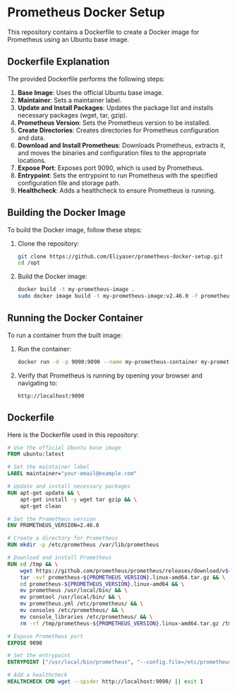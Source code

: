 # Prometheus Docker Setup

This repository contains a Dockerfile to create a Docker image for Prometheus using an Ubuntu base image.

## Dockerfile Explanation

The provided Dockerfile performs the following steps:

1. **Base Image**: Uses the official Ubuntu base image.
2. **Maintainer**: Sets a maintainer label.
3. **Update and Install Packages**: Updates the package list and installs necessary packages (wget, tar, gzip).
4. **Prometheus Version**: Sets the Prometheus version to be installed.
5. **Create Directories**: Creates directories for Prometheus configuration and data.
6. **Download and Install Prometheus**: Downloads Prometheus, extracts it, and moves the binaries and configuration files to the appropriate locations.
7. **Expose Port**: Exposes port 9090, which is used by Prometheus.
8. **Entrypoint**: Sets the entrypoint to run Prometheus with the specified configuration file and storage path.
9. **Healthcheck**: Adds a healthcheck to ensure Prometheus is running.

## Building the Docker Image

To build the Docker image, follow these steps:

1. Clone the repository:
    ```sh
    git clone https://github.com/Eliyaser/prometheus-docker-setup.git
    cd /opt
    ```

2. Build the Docker image:
    ```sh
    docker build -t my-prometheus-image .
    sudo docker image build -t my-prometheus-image:v2.46.0 -f prometheus-docker-setup/2.46.0/ubuntu-linux.dockerfile prometheus-docker-setup/2.46.0/context
    ```

## Running the Docker Container

To run a container from the built image:

1. Run the container:
    ```sh
    docker run -d -p 9090:9090 --name my-prometheus-container my-prometheus-image
    ```

2. Verify that Prometheus is running by opening your browser and navigating to:
    ```
    http://localhost:9090
    ```

## Dockerfile

Here is the Dockerfile used in this repository:

```Dockerfile
# Use the official Ubuntu base image
FROM ubuntu:latest

# Set the maintainer label
LABEL maintainer="your-email@example.com"

# Update and install necessary packages
RUN apt-get update && \
    apt-get install -y wget tar gzip && \
    apt-get clean

# Set the Prometheus version
ENV PROMETHEUS_VERSION=2.46.0

# Create a directory for Prometheus
RUN mkdir -p /etc/prometheus /var/lib/prometheus

# Download and install Prometheus
RUN cd /tmp && \
    wget https://github.com/prometheus/prometheus/releases/download/v${PROMETHEUS_VERSION}/prometheus-${PROMETHEUS_VERSION}.linux-amd64.tar.gz && \
    tar -xvf prometheus-${PROMETHEUS_VERSION}.linux-amd64.tar.gz && \
    cd prometheus-${PROMETHEUS_VERSION}.linux-amd64 && \
    mv prometheus /usr/local/bin/ && \
    mv promtool /usr/local/bin/ && \
    mv prometheus.yml /etc/prometheus/ && \
    mv consoles /etc/prometheus/ && \
    mv console_libraries /etc/prometheus/ && \
    rm -rf /tmp/prometheus-${PROMETHEUS_VERSION}.linux-amd64.tar.gz /tmp/prometheus-${PROMETHEUS_VERSION}.linux-amd64

# Expose Prometheus port
EXPOSE 9090

# Set the entrypoint
ENTRYPOINT ["/usr/local/bin/prometheus", "--config.file=/etc/prometheus/prometheus.yml", "--storage.tsdb.path=/var/lib/prometheus"]

# Add a healthcheck
HEALTHCHECK CMD wget --spider http://localhost:9090/ || exit 1
